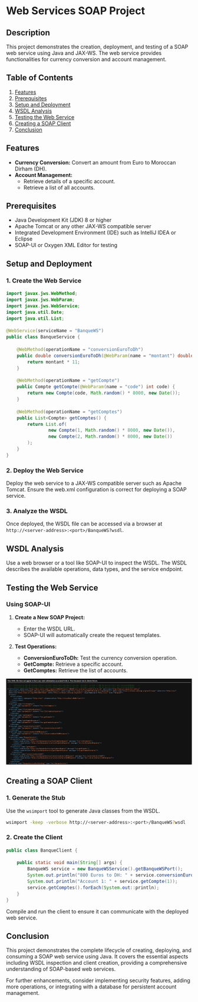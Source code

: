 # Web Services SOAP Project

## Description

This project demonstrates the creation, deployment, and testing of a SOAP web service using Java and JAX-WS. The web service provides functionalities for currency conversion and account management.

## Table of Contents
1. [Features](#features)
2. [Prerequisites](#prerequisites)
3. [Setup and Deployment](#setup-and-deployment)
4. [WSDL Analysis](#wsdl-analysis)
5. [Testing the Web Service](#testing-the-web-service)
6. [Creating a SOAP Client](#creating-a-soap-client)
7. [Conclusion](#conclusion)

## Features

- **Currency Conversion:** Convert an amount from Euro to Moroccan Dirham (DH).
- **Account Management:** 
  - Retrieve details of a specific account.
  - Retrieve a list of all accounts.

## Prerequisites

- Java Development Kit (JDK) 8 or higher
- Apache Tomcat or any other JAX-WS compatible server
- Integrated Development Environment (IDE) such as IntelliJ IDEA or Eclipse
- SOAP-UI or Oxygen XML Editor for testing

## Setup and Deployment

### 1. Create the Web Service

```java
import javax.jws.WebMethod;
import javax.jws.WebParam;
import javax.jws.WebService;
import java.util.Date;
import java.util.List;

@WebService(serviceName = "BanqueWS")
public class BanqueService {

    @WebMethod(operationName = "conversionEuroToDh")
    public double conversionEuroToDh(@WebParam(name = "montant") double montant) {
        return montant * 11;
    }

    @WebMethod(operationName = "getCompte")
    public Compte getCompte(@WebParam(name = "code") int code) {
        return new Compte(code, Math.random() * 8000, new Date());
    }

    @WebMethod(operationName = "getComptes")
    public List<Compte> getComptes() {
        return List.of(
                new Compte(1, Math.random() * 8000, new Date()),
                new Compte(2, Math.random() * 8000, new Date())
        );
    }
}
```

### 2. Deploy the Web Service

Deploy the web service to a JAX-WS compatible server such as Apache Tomcat. Ensure the web.xml configuration is correct for deploying a SOAP service.

### 3. Analyze the WSDL

Once deployed, the WSDL file can be accessed via a browser at `http://<server-address>:<port>/BanqueWS?wsdl`.

## WSDL Analysis

Use a web browser or a tool like SOAP-UI to inspect the WSDL. The WSDL describes the available operations, data types, and the service endpoint.

## Testing the Web Service

### Using SOAP-UI

1. **Create a New SOAP Project:**
   - Enter the WSDL URL.
   - SOAP-UI will automatically create the request templates.

2. **Test Operations:**
   - **ConversionEuroToDh:** Test the currency conversion operation.
   - **GetCompte:** Retrieve a specific account.
   - **GetComptes:** Retrieve the list of accounts.

![img.png](img.png)

## Creating a SOAP Client

### 1. Generate the Stub

Use the `wsimport` tool to generate Java classes from the WSDL.

```sh
wsimport -keep -verbose http://<server-address>:<port>/BanqueWS?wsdl
```

### 2. Create the Client

```java
public class BanqueClient {

    public static void main(String[] args) {
        BanqueWS service = new BanqueWSService().getBanqueWSPort();
        System.out.println("800 Euros to DH: " + service.conversionEuroToDh(800));
        System.out.println("Account 1: " + service.getCompte(1));
        service.getComptes().forEach(System.out::println);
    }
}
```

Compile and run the client to ensure it can communicate with the deployed web service.

## Conclusion

This project demonstrates the complete lifecycle of creating, deploying, and consuming a SOAP web service using Java. It covers the essential aspects including WSDL inspection and client creation, providing a comprehensive understanding of SOAP-based web services.

For further enhancements, consider implementing security features, adding more operations, or integrating with a database for persistent account management.